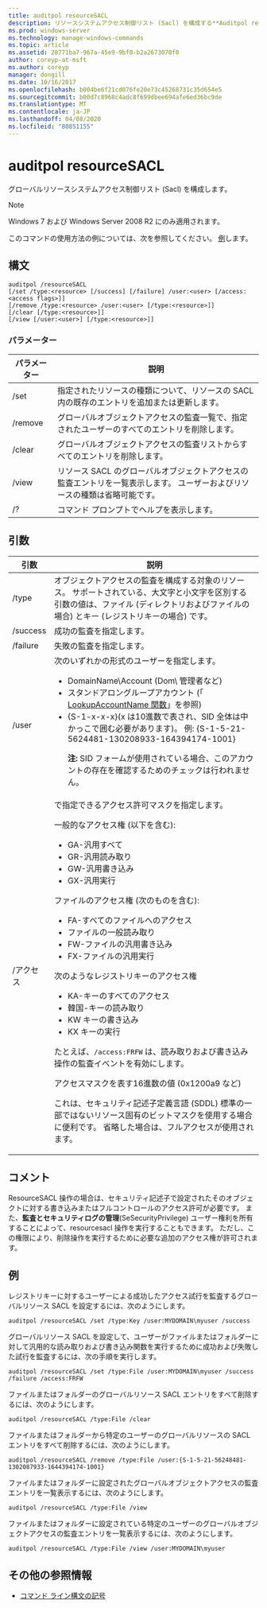 ```yaml
---
title: auditpol resourceSACL
description: リソースシステムアクセス制御リスト (Sacl) を構成する**Auditpol resourceSACL**の Windows コマンドに関するトピック。
ms.prod: windows-server
ms.technology: manage-windows-commands
ms.topic: article
ms.assetid: 28771ba7-967a-45e9-9bf0-b2a2673070f0
author: coreyp-at-msft
ms.author: coreyp
manager: dongill
ms.date: 10/16/2017
ms.openlocfilehash: b004be6f21cd076fe20e73c45268731c35d654e5
ms.sourcegitcommit: b00d7c8968c4adc8f699dbee694afe6ed36bc9de
ms.translationtype: MT
ms.contentlocale: ja-JP
ms.lasthandoff: 04/08/2020
ms.locfileid: "80851155"
---
```

# <a name="auditpol-resourcesacl"></a>auditpol resourceSACL

グローバルリソースシステムアクセス制御リスト (Sacl) を構成します。

> [!NOTE]
> Windows 7 および Windows Server 2008 R2 にのみ適用されます。

このコマンドの使用方法の例については、次を参照してください。 [例](#BKMK_Examples)します。

## <a name="syntax"></a>構文

```
auditpol /resourceSACL
[/set /type:<resource> [/success] [/failure] /user:<user> [/access:<access flags>]]
[/remove /type:<resource> /user:<user> [/type:<resource>]]
[/clear [/type:<resource>]]
[/view [/user:<user>] [/type:<resource>]]
```

### <a name="parameters"></a>パラメーター

| パラメーター | 説明 |
| --------- | ----------- |
| /set | 指定されたリソースの種類について、リソースの SACL 内の既存のエントリを追加または更新します。 |
| /remove | グローバルオブジェクトアクセスの監査一覧で、指定されたユーザーのすべてのエントリを削除します。 |
| /clear | グローバルオブジェクトアクセスの監査リストからすべてのエントリを削除します。|
| /view | リソース SACL のグローバルオブジェクトアクセスの監査エントリを一覧表示します。 ユーザーおよびリソースの種類は省略可能です。 |
| /? | コマンド プロンプトでヘルプを表示します。 |

## <a name="arguments"></a>引数

| 引数 | 説明 |
| -------- | ----------- | 
| /type | オブジェクトアクセスの監査を構成する対象のリソース。 サポートされている、大文字と小文字を区別する引数の値は、ファイル (ディレクトリおよびファイルの場合) とキー (レジストリキーの場合) です。 |
| /success | 成功の監査を指定します。 |
| /failure | 失敗の監査を指定します。 |
| /user | 次のいずれかの形式のユーザーを指定します。<ul><li> DomainName\Account (Dom\ 管理者など)</li><li>スタンドアロングループアカウント (「 [LookupAccountName 関数](https://msdn.microsoft.com/library/windows/desktop/aa379159(v=vs.85).aspx)」を参照)</li><li>{S-1-x-x-x}(x は10進数で表され、SID 全体は中かっこで囲む必要があります)。 例: {S-1-5-21-5624481-130208933-164394174-1001}<p>**注:** SID フォームが使用されている場合、このアカウントの存在を確認するためのチェックは行われません。</li></ul> |
| /アクセス | で指定できるアクセス許可マスクを指定します。<p>一般的なアクセス権 (以下を含む):<ul><li>GA-汎用すべて</li><li>GR-汎用読み取り</li><li>GW-汎用書き込み</li><li>GX-汎用実行</li></ul><p>ファイルのアクセス権 (次のものを含む):<ul><li>FA-すべてのファイルへのアクセス</li><li>ファイルの一般読み取り</li><li>FW-ファイルの汎用書き込み</li><li>FX-ファイルの汎用実行</li></ul><p>次のようなレジストリキーのアクセス権<ul><li>KA-キーのすべてのアクセス</li><li>韓国-キーの読み取り</li><li>KW キーの書き込み</li><li>KX キーの実行</li></ul><p>たとえば、`/access:FRFW` は、読み取りおよび書き込み操作の監査イベントを有効にします。<p>アクセスマスクを表す16進数の値 (0x1200a9 など)<p>    これは、セキュリティ記述子定義言語 (SDDL) 標準の一部ではないリソース固有のビットマスクを使用する場合に便利です。 省略した場合は、フルアクセスが使用されます。 |

## <a name="remarks"></a>コメント

ResourceSACL 操作の場合は、セキュリティ記述子で設定されたそのオブジェクトに対する書き込みまたはフルコントロールのアクセス許可が必要です。 また、**監査とセキュリティログの管理**(SeSecurityPrivilege) ユーザー権利を所有することによって、resourcesacl 操作を実行することもできます。 ただし、この権限により、削除操作を実行するために必要な追加のアクセス権が許可されます。

## <a name="examples"></a><a name=BKMK_Examples></a>例

レジストリキーに対するユーザーによる成功したアクセス試行を監査するグローバルリソース SACL を設定するには、次のようにします。

```
auditpol /resourceSACL /set /type:Key /user:MYDOMAIN\myuser /success
```

グローバルリソース SACL を設定して、ユーザーがファイルまたはフォルダーに対して汎用的な読み取りおよび書き込み関数を実行するために成功および失敗した試行を監査するには、次の手順を実行します。

```
auditpol /resourceSACL /set /type:File /user:MYDOMAIN\myuser /success /failure /access:FRFW
```

ファイルまたはフォルダーのグローバルリソース SACL エントリをすべて削除するには、次のようにします。

```
auditpol /resourceSACL /type:File /clear
```

ファイルまたはフォルダーから特定のユーザーのグローバルリソースの SACL エントリをすべて削除するには、次のようにします。

```
auditpol /resourceSACL /remove /type:File /user:{S-1-5-21-56248481-1302087933-1644394174-1001}
```

ファイルまたはフォルダーに設定されたグローバルオブジェクトアクセスの監査エントリを一覧表示するには、次のようにします。

```
auditpol /resourceSACL /type:File /view
```

ファイルまたはフォルダーに設定されている特定のユーザーのグローバルオブジェクトアクセスの監査エントリを一覧表示するには、次のようにします。

```
auditpol /resourceSACL /type:File /view /user:MYDOMAIN\myuser
```

## <a name="additional-references"></a>その他の参照情報

- [コマンド ライン構文の記号](command-line-syntax-key.md)